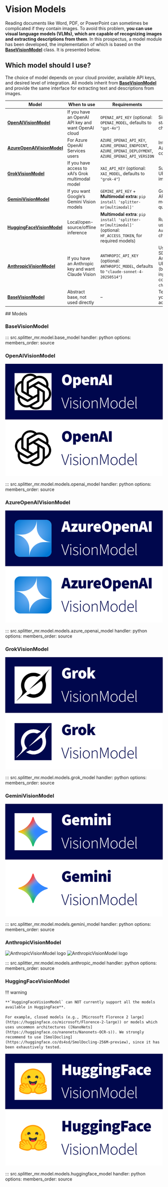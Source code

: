 # **Vision Models**

Reading documents like Word, PDF, or PowerPoint can sometimes be complicated if they contain images. To avoid this problem, **you can use visual language models (VLMs), which are capable of recognizing images and extracting descriptions from them**. In this prospectus, a model module has been developed, the implementation of which is based on the [**BaseVisionModel**](#basevisionmodel) class. It is presented below.

## Which model should I use?

The choice of model depends on your cloud provider, available API keys, and desired level of integration.
All models inherit from [**BaseVisionModel**](#basevisionmodel) and provide the same interface for extracting text and descriptions from images.

| Model                                                 | When to use                                         | Requirements                                                                                                   | Features                                                                                                     |
| ----------------------------------------------------- | --------------------------------------------------- | -------------------------------------------------------------------------------------------------------------- | ------------------------------------------------------------------------------------------------------------ |
| [**OpenAIVisionModel**](#openaivisionmodel)           | If you have an OpenAI API key and want OpenAI cloud | `OPENAI_API_KEY` (optional: `OPENAI_MODEL`, defaults to `"gpt-4o"`)                                           | Simple setup; standard OpenAI chat API                                                                       |
| [**AzureOpenAIVisionModel**](#azureopenaivisionmodel) | For Azure OpenAI Services users                     | `AZURE_OPENAI_API_KEY`, `AZURE_OPENAI_ENDPOINT`, `AZURE_OPENAI_DEPLOYMENT`, `AZURE_OPENAI_API_VERSION`         | Integrates with Azure; enterprise controls                                                                   |
| [**GrokVisionModel**](#grokvisionmodel)               | If you have access to xAI’s Grok multimodal model   | `XAI_API_KEY` (optional: `XAI_MODEL`, defaults to `"grok-4"`)                                                  | Supports data-URIs; optional image quality                                                                   |
| [**GeminiVisionModel**](#geminivisionmodel)           | If you want Google’s Gemini Vision models           | `GEMINI_API_KEY` + **Multimodal extra:** `pip install 'splitter-mr[multimodal]'`                                 | Google Gemini API, multi-modal, high-quality extraction                                                      |
| [**HuggingFaceVisionModel**](#huggingfacevisionmodel) | Local/open-source/offline inference                 | **Multimodal extra**: `pip install 'splitter-mr[multimodal]'` (optional: `HF_ACCESS_TOKEN`, for required models) | Runs locally, uses HF `AutoProcessor` + chat templates                                                       |
| [**AnthropicVisionModel**](#anthropicvisionmodel)     | If you have an Anthropic key and want Claude Vision | `ANTHROPIC_API_KEY` (optional: `ANTHROPIC_MODEL`, defaults to `"claude-sonnet-4-20250514"`)                    | Uses OpenAI SDK with Anthropic base URL; data-URI (base64) image input; OpenAI-compatible `chat.completions` |
| [**BaseVisionModel**](#basevisionmodel)               | Abstract base, not used directly                    | –                                                                                                              | Template to build your own adapters                                                                          |


## Models

### BaseVisionModel

::: src.splitter_mr.model.base_model
    handler: python
    options:
      members_order: source

### OpenAIVisionModel

![OpenAIVisionModel logo](../assets/openai_vision_model_button.svg#gh-light-mode-only)
![OpenAIVisionModel logo](../assets/openai_vision_model_button_white.svg#gh-dark-mode-only)

::: src.splitter_mr.model.models.openai_model
    handler: python
    options:
      members_order: source

### AzureOpenAIVisionModel

![OpenAIVisionModel logo](../assets/azure_openai_vision_model_button.svg#gh-light-mode-only)
![OpenAIVisionModel logo](../assets/azure_openai_vision_model_button_white.svg#gh-dark-mode-only)

::: src.splitter_mr.model.models.azure_openai_model
    handler: python
    options:
      members_order: source

### GrokVisionModel

![GrokVisionModel logo](../assets/grok_vision_model_button.svg#gh-light-mode-only)
![GrokVisionModel logo](../assets/grok_vision_model_button_white.svg#gh-dark-mode-only)

::: src.splitter_mr.model.models.grok_model
    handler: python
    options:
      members_order: source

### GeminiVisionModel

![GeminiVisionModel logo](../assets/gemini_vision_model_button.svg#gh-light-mode-only)
![GeminiVisionModel logo](../assets/gemini_vision_model_button_white.svg#gh-dark-mode-only)

::: src.splitter_mr.model.models.gemini_model
    handler: python
    options:
      members_order: source

### AnthropicVisionModel

![AnthropicVisionModel logo](../assets/anthropic_vision_model_button.svg#gh-light-mode-only)
![AnthropicVisionModel logo](../assets/anthropic_vision_model_button_white.svg#gh-dark-mode-only)

::: src.splitter_mr.model.models.anthropic_model
    handler: python
    options:
      members_order: source

### HuggingFaceVisionModel

!!! warning

    **`HuggingFaceVisionModel` can NOT currently support all the models available in HuggingFace**. 
    
    For example, closed models (e.g., [Microsoft Florence 2 large](https://huggingface.co/microsoft/Florence-2-large)) or models which uses uncommon architectures ([NanoNets](https://huggingface.co/nanonets/Nanonets-OCR-s)). We strongly recommend to use [SmolDocling](https://huggingface.co/ds4sd/SmolDocling-256M-preview), since it has been exhaustively tested.

![HuggingFaceVisionModel logo](../assets/huggingface_vision_model_button.svg#gh-light-mode-only)
![HuggingFaceVisionModel logo](../assets/huggingface_vision_model_button_white.svg#gh-dark-mode-only)

::: src.splitter_mr.model.models.huggingface_model
    handler: python
    options:
      members_order: source